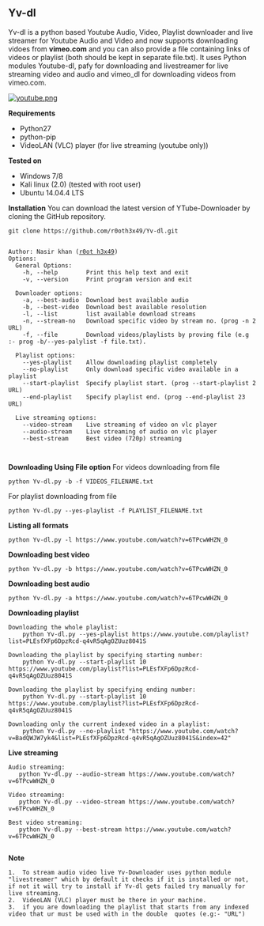 ## Yv-dl
Yv-dl is a python based Youtube Audio, Video, Playlist downloader and live streamer for Youtube Audio and Video and now supports downloading vidoes from **vimeo.com** and you can also provide a file containing links of videos or playlist (both should be kept in separate file.txt). It uses Python modules Youtube-dl, pafy for downloading and livestreamer for live streaming video and audio and vimeo_dl for downloading videos from vimeo.com.

[![youtube.png](https://s28.postimg.org/n9z05fh65/youtube.png)](https://postimg.org/image/6m7i2xmeh/)

**Requirements**
- Python27
- python-pip
- VideoLAN (VLC) player (for live streaming (youtube only))
	 
**Tested on**
- Windows 7/8
- Kali linux (2.0) (tested with root user)
- Ubuntu 14.04.4 LTS
	 
**Installation**
You can download the latest version of YTube-Downloader by cloning the GitHub repository.

	git clone https://github.com/r0oth3x49/Yv-dl.git

<pre><code>
Author: Nasir khan (<a href="http://r0oth3x49.herokuapp.com/">r0ot h3x49</a>)
Options:
  General Options:
    -h, --help        Print this help text and exit
    -v, --version     Print program version and exit

  Downloader options:
    -a, --best-audio  Download best available audio
    -b, --best-video  Download best available resolution
    -l, --list        list available download streams
    -n, --stream-no   Download specific video by stream no. (prog -n 2 URL)
    -f, --file        Download videos/playlists by proving file (e.g :- prog -b/--yes-palylist -f file.txt).

  Playlist options:
    --yes-playlist    Allow downloading playlist completely
    --no-playlist     Only download specific video available in a playlist
    --start-playlist  Specify playlist start. (prog --start-playlist 2 URL)
    --end-playlist    Specify playlist end. (prog --end-playlist 23 URL)

  Live streaming options:
    --video-stream    Live streaming of video on vlc player
    --audio-stream    Live streaming of audio on vlc player
    --best-stream     Best video (720p) streaming
 
 </code></pre>
 
**Downloading Using File option**
For videos downloading from file

	python Yv-dl.py -b -f VIDEOS_FILENAME.txt

For playlist downloading from file

	python Yv-dl.py --yes-playlist -f PLAYLIST_FILENAME.txt

**Listing all formats**

	python Yv-dl.py -l https://www.youtube.com/watch?v=6TPcwWHZN_0

**Downloading best video**

	python Yv-dl.py -b https://www.youtube.com/watch?v=6TPcwWHZN_0
	
**Downloading best audio**

	python Yv-dl.py -a https://www.youtube.com/watch?v=6TPcwWHZN_0
	
**Downloading playlist**
````
Downloading the whole playlist:
	python Yv-dl.py --yes-playlist https://www.youtube.com/playlist?list=PLEsfXFp6DpzRcd-q4vR5qAgOZUuz8041S

Downloading the playlist by specifying starting number:
	python Yv-dl.py --start-playlist 10 https://www.youtube.com/playlist?list=PLEsfXFp6DpzRcd-q4vR5qAgOZUuz8041S
	
Downloading the playlist by specifying ending number:
	python Yv-dl.py --start-playlist 10 https://www.youtube.com/playlist?list=PLEsfXFp6DpzRcd-q4vR5qAgOZUuz8041S

Downloading only the current indexed video in a playlist:
	python Yv-dl.py --no-playlist "https://www.youtube.com/watch?v=BadQWJW7yk4&list=PLEsfXFp6DpzRcd-q4vR5qAgOZUuz8041S&index=42"
````


**Live streaming**

````
Audio streaming:
   python Yv-dl.py --audio-stream https://www.youtube.com/watch?v=6TPcwWHZN_0
	
Video streaming:
   python Yv-dl.py --video-stream https://www.youtube.com/watch?v=6TPcwWHZN_0
	
Best video streaming:
   python Yv-dl.py --best-stream https://www.youtube.com/watch?v=6TPcwWHZN_0
   
````

**Note**

	1.	To stream audio video live Yv-Downloader uses python module "livestreamer" which by default it checks if it is installed or not, if not it will try to install if Yv-dl gets failed try manually for live streaming.
	2.	VideoLAN (VLC) player must be there in your machine.
	3.	if you are downloading the playlist that starts from any indexed video that ur must be used with in the double 	quotes (e.g:- "URL")
	
